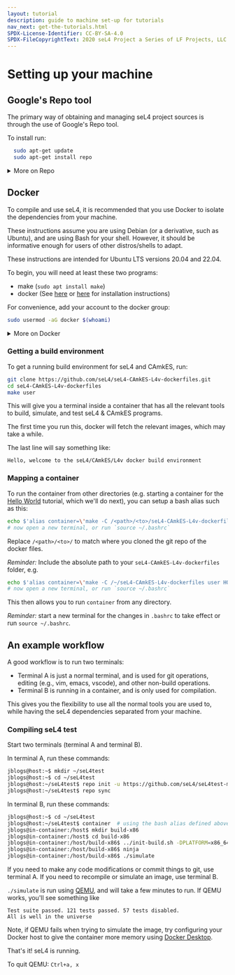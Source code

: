 ```yaml
---
layout: tutorial
description: guide to machine set-up for tutorials
nav_next: get-the-tutorials.html
SPDX-License-Identifier: CC-BY-SA-4.0
SPDX-FileCopyrightText: 2020 seL4 Project a Series of LF Projects, LLC.
---
```


# Setting up your machine

## Google's Repo tool

The primary way of obtaining and managing seL4 project sources is through the use of Google's Repo tool.

To install run:
```sh
  sudo apt-get update
  sudo apt-get install repo
```

<details markdown='1'>
<summary>More on Repo</summary>
<br>
[More details about on installing Repo](https://source.android.com/setup/develop#installing-repo).

[seL4 Repo cheatsheet](../projects/buildsystem/repo-cheatsheet)
</details>

## Docker
To compile and use seL4, it is recommended that you use Docker to isolate the dependencies from your machine.

These instructions assume you are using Debian (or a derivative, such as Ubuntu), and are using Bash for your shell. However, it should be informative enough for users of other distros/shells to adapt.

These instructions are intended for Ubuntu LTS versions 20.04 and 22.04.

To begin, you will need at least these two programs:

 * make (`sudo apt install make`)
 * docker (See [here](https://get.docker.com) or [here](https://docs.docker.com/engine/installation) for installation instructions)

For convenience, add your account to the docker group:

```bash
sudo usermod -aG docker $(whoami)
```

<details markdown='1'>
  <summary>More on Docker</summary>
  <br>

  **Available images**

  All the prebuilt docker images are available on [DockerHub here](https://hub.docker.com/u/trustworthysystems)

  These images are used by the Trustworthy Systems Continuous Integration (CI) software, and so represent a standard software setup we use.
  The CI software always uses the `latest` docker image, but images are also tagged with the date they were built.

  **More information**

  You can find the dockerfiles and supporting Makefile [here](https://github.com/seL4/seL4-CAmkES-L4v-dockerfiles)

</details>


### Getting a build environment
To get a running build environment for seL4 and CAmkES, run:

```bash
git clone https://github.com/seL4/seL4-CAmkES-L4v-dockerfiles.git
cd seL4-CAmkES-L4v-dockerfiles
make user
```

This will give you a terminal inside a container that has all the relevant tools to build, simulate, and test seL4 & CAmkES programs.

The first time you run this, docker will fetch the relevant images, which may take a while.

The last line will say something like:

```
Hello, welcome to the seL4/CAmkES/L4v docker build environment
```

### Mapping a container
To run the container from other directories (e.g. starting a container for the [Hello World](hello-world.md) tutorial, which we'll do next), you can setup a bash alias such as this:

```bash
echo $'alias container=\'make -C /<path>/<to>/seL4-CAmkES-L4v-dockerfiles user HOST_DIR=$(pwd)\'' >> ~/.bashrc
# now open a new terminal, or run `source ~/.bashrc`
```

Replace `/<path>/<to>/` to match where you cloned the git repo of the docker files.

*Reminder:* Include the absolute path to your `seL4-CAmkES-L4v-dockerfiles` folder, e.g.

```bash
echo $'alias container=\'make -C /~/seL4-CAmkES-L4v-dockerfiles user HOST_DIR=$(pwd)\'' >> ~/.bashrc
# now open a new terminal, or run `source ~/.bashrc`

```

This then allows you to run `container` from any directory.

*Reminder:* start a new terminal for the changes in `.bashrc` to take effect or run `source ~/.bashrc`.


## An example workflow

A good workflow is to run two terminals:

 - Terminal A is just a normal terminal, and is used for git operations, editing (e.g., vim, emacs, vscode), and other non-build operations.
 - Terminal B is running in a container, and is only used for compilation.

This gives you the flexibility to use all the normal tools you are used to, while having the seL4 dependencies separated from your machine.

### Compiling seL4 test

Start two terminals (terminal A and terminal B).

In terminal A, run these commands:

```bash
jblogs@host:~$ mkdir ~/seL4test
jblogs@host:~$ cd ~/seL4test
jblogs@host:~/seL4test$ repo init -u https://github.com/seL4/seL4test-manifest.git
jblogs@host:~/seL4test$ repo sync
```

In terminal B, run these commands:

```bash
jblogs@host:~$ cd ~/seL4test
jblogs@host:~/seL4test$ container  # using the bash alias defined above
jblogs@in-container:/host$ mkdir build-x86
jblogs@in-container:/host$ cd build-x86
jblogs@in-container:/host/build-x86$ ../init-build.sh -DPLATFORM=x86_64 -DSIMULATION=TRUE
jblogs@in-container:/host/build-x86$ ninja
jblogs@in-container:/host/build-x86$ ./simulate
```

If you need to make any code modifications or commit things to git, use terminal A. If you need to recompile or simulate an image, use terminal B.

`./simulate` is run using [QEMU](https://www.qemu.org/), and will take a few minutes to run. If QEMU works, you'll see something like

```
Test suite passed. 121 tests passed. 57 tests disabled.
All is well in the universe
```

Note, if QEMU fails when trying to simulate the image, try configuring your Docker host to give the container more memory using [Docker Desktop](https://docs.docker.com/desktop/use-desktop/).

That's it! seL4 is running.

To quit QEMU: `Ctrl+a, x`
